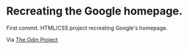 # Recreating the Google homepage. 

First commit. HTML/CSS project recreating Google's homepage. 

Via <a href="http://www.theodinproject.com/web-development-101/html-css?ref=lnav">The Odin Project</a>
